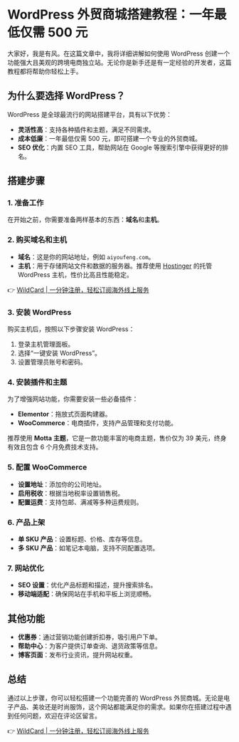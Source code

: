 # WordPress 外贸商城搭建教程：一年最低仅需 500 元

大家好，我是有风。在这篇文章中，我将详细讲解如何使用 WordPress 创建一个功能强大且美观的跨境电商独立站。无论你是新手还是有一定经验的开发者，这篇教程都将帮助你轻松上手。

## 为什么要选择 WordPress？

WordPress 是全球最流行的网站搭建平台，具有以下优势：

- **灵活性高**：支持各种插件和主题，满足不同需求。
- **成本低廉**：一年最低仅需 500 元，即可搭建一个专业的外贸商城。
- **SEO 优化**：内置 SEO 工具，帮助网站在 Google 等搜索引擎中获得更好的排名。

## 搭建步骤

### 1. 准备工作
在开始之前，你需要准备两样基本的东西：**域名**和**主机**。

### 2. 购买域名和主机
- **域名**：这是你的网站地址，例如 `aiyoufeng.com`。
- **主机**：用于存储网站文件和数据的服务器。推荐使用 [Hostinger](https://bit.ly/47UlunQ) 的托管 WordPress 主机，性价比高且性能稳定。

👉 [WildCard | 一分钟注册，轻松订阅海外线上服务](https://bbtdd.com/WildCard)

### 3. 安装 WordPress
购买主机后，按照以下步骤安装 WordPress：
1. 登录主机管理面板。
2. 选择“一键安装 WordPress”。
3. 设置管理员账号和密码。

### 4. 安装插件和主题
为了增强网站功能，你需要安装一些必备插件：
- **Elementor**：拖放式页面构建器。
- **WooCommerce**：电商插件，支持产品管理和支付功能。

推荐使用 **Motta 主题**，它是一款功能丰富的电商主题，售价仅为 39 美元，终身有效且包含 6 个月免费技术支持。

### 5. 配置 WooCommerce
- **设置地址**：添加你的公司地址。
- **启用税收**：根据当地税率设置销售税。
- **配置运费**：支持包邮、满减等多种运费规则。

### 6. 产品上架
- **单 SKU 产品**：设置标题、价格、库存等信息。
- **多 SKU 产品**：如笔记本电脑，支持不同配置选项。

### 7. 网站优化
- **SEO 设置**：优化产品标题和描述，提升搜索排名。
- **移动端适配**：确保网站在手机和平板上浏览顺畅。

## 其他功能
- **优惠券**：通过营销功能创建折扣券，吸引用户下单。
- **帮助中心**：为客户提供订单查询、退货政策等信息。
- **博客页面**：发布行业资讯，提升网站权重。

## 总结
通过以上步骤，你可以轻松搭建一个功能完善的 WordPress 外贸商城。无论是电子产品、美妆还是时尚服饰，这个网站都能满足你的需求。如果你在搭建过程中遇到任何问题，欢迎在评论区留言。

👉 [WildCard | 一分钟注册，轻松订阅海外线上服务](https://bbtdd.com/WildCard)